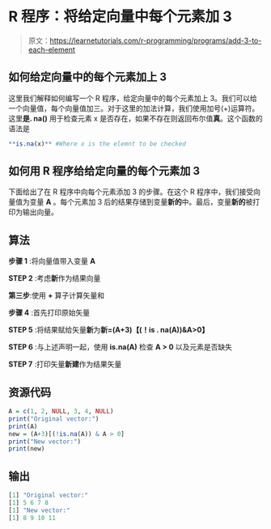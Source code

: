 # R 程序：将给定向量中每个元素加 3 

> 原文：<https://learnetutorials.com/r-programming/programs/add-3-to-each-element>

## 如何给定向量中的每个元素加上 3

这里我们解释如何编写一个 R 程序，给定向量中的每个元素加上 3。我们可以给一个向量值，每个向量值加三。对于这里的加法计算，我们使用加号(+)运算符。这里**是. na()** 用于检查元素 x 是否存在，如果不存在则返回布尔值**真**。这个函数的语法是

```r
**is.na(x)** #Where x is the elemnt to be checked 

```

## 如何用 R 程序给给定向量的每个元素加 3

下面给出了在 R 程序中向每个元素添加 3 的步骤。在这个 R 程序中，我们接受向量值为变量 **A** 。每个元素加 3 后的结果存储到变量**新的**中。最后，变量**新的**被打印为输出向量。

## 算法

**步骤 1** :将向量值带入变量 **A**

**STEP 2** :考虑**新**作为结果向量

**第三步**:使用 **+** 算子计算矢量和

**步骤 4** :首先打印原始矢量

**STEP 5** :将结果赋给矢量**新**为**新=(A+3)【(！is . na(A))&A>0】**

**STEP 6** :与上述声明一起，使用 **is.na(A)** 检查 **A > 0** 以及元素是否缺失

**STEP 7** :打印矢量**新建**作为结果矢量

## 资源代码

```r
A = c(1, 2, NULL, 3, 4, NULL)
print("Original vector:")
print(A)
new = (A+3)[(!is.na(A)) & A > 0]
print("New vector:")
print(new) 

```

## 输出

```r
[1] "Original vector:"
[1] 5 6 7 8
[1] "New vector:"
[1] 8 9 10 11 
```